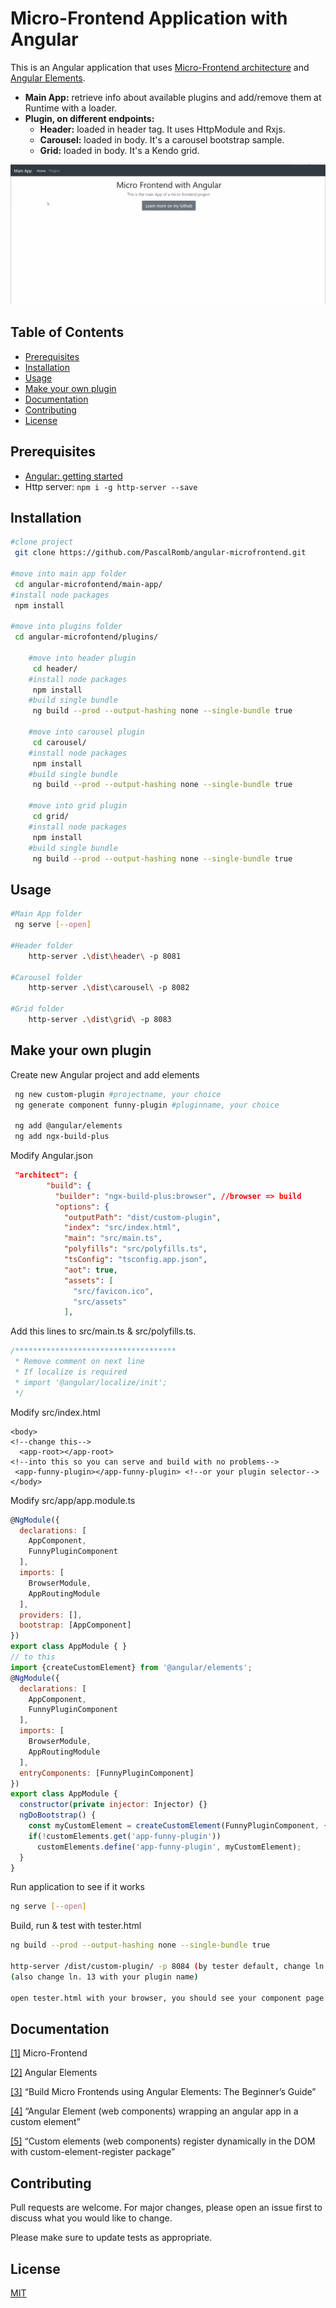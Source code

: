 # Micro-Frontend Application with Angular

This is an Angular application that uses [Micro-Frontend architecture](https://micro-frontends.org/) and [Angular Elements](https://angular.io/guide/elements).

* **Main App:** retrieve info about available plugins and add/remove them at Runtime with a loader.
* **Plugin, on different endpoints:**
    * **Header:** loaded in header tag. It uses HttpModule and Rxjs.
    * **Carousel:** loaded in body. It's a carousel bootstrap sample.
    * **Grid:** loaded in body. It's a Kendo grid.

![Alt Text](https://github.com/PascalRomb/angular-microfrontend/blob/master/architecture_microfrontend.gif?raw=true)

## Table of Contents

- [Prerequisites](#prerequisites)
- [Installation](#installation)
- [Usage](#usage)
- [Make your own plugin](#make-your-own-plugin)
- [Documentation](#documentation)
- [Contributing](#contributing)
- [License](#license)

## Prerequisites
* [Angular: getting started](https://angular.io/guide/setup-local)
* Http server:
    ``` npm i -g http-server --save ```

## Installation

``` bash
#clone project
 git clone https://github.com/PascalRomb/angular-microfrontend.git 

#move into main app folder
 cd angular-microfontend/main-app/
#install node packages
 npm install

#move into plugins folder
 cd angular-microfontend/plugins/

    #move into header plugin
     cd header/
    #install node packages
     npm install
    #build single bundle
     ng build --prod --output-hashing none --single-bundle true 

    #move into carousel plugin
     cd carousel/
    #install node packages
     npm install
    #build single bundle
     ng build --prod --output-hashing none --single-bundle true

    #move into grid plugin
     cd grid/
    #install node packages
     npm install
    #build single bundle
     ng build --prod --output-hashing none --single-bundle true

```

## Usage

``` bash
#Main App folder
 ng serve [--open]

#Header folder
    http-server .\dist\header\ -p 8081

#Carousel folder
    http-server .\dist\carousel\ -p 8082

#Grid folder
    http-server .\dist\grid\ -p 8083

```

## Make your own plugin
  Create new Angular project and add elements
``` bash
 ng new custom-plugin #projectname, your choice
 ng generate component funny-plugin #pluginname, your choice 

 ng add @angular/elements
 ng add ngx-build-plus
```
Modify Angular.json

``` json
 "architect": {
        "build": {
          "builder": "ngx-build-plus:browser", //browser => build
          "options": {
            "outputPath": "dist/custom-plugin",
            "index": "src/index.html",
            "main": "src/main.ts",
            "polyfills": "src/polyfills.ts",
            "tsConfig": "tsconfig.app.json",
            "aot": true,
            "assets": [
              "src/favicon.ico",
              "src/assets"
            ],
```

Add this lines to src/main.ts & src/polyfills.ts.
``` javascript
/************************************
 * Remove comment on next line
 * If localize is required
 * import '@angular/localize/init';
 */
```

Modify src/index.html
``` hmtl
<body>
<!--change this-->
  <app-root></app-root> 
<!--into this so you can serve and build with no problems-->
 <app-funny-plugin></app-funny-plugin> <!--or your plugin selector--> 
</body>
```

Modify src/app/app.module.ts 
``` javascript
@NgModule({
  declarations: [
    AppComponent,
    FunnyPluginComponent
  ],
  imports: [
    BrowserModule,
    AppRoutingModule
  ],
  providers: [], 
  bootstrap: [AppComponent]
})
export class AppModule { }
// to this
import {createCustomElement} from '@angular/elements';
@NgModule({
  declarations: [
    AppComponent,
    FunnyPluginComponent
  ],
  imports: [
    BrowserModule,
    AppRoutingModule
  ],
  entryComponents: [FunnyPluginComponent]
})
export class AppModule {
  constructor(private injector: Injector) {}
  ngDoBootstrap() {
    const myCustomElement = createCustomElement(FunnyPluginComponent, { injector: this.injector });
    if(!customElements.get('app-funny-plugin'))
      customElements.define('app-funny-plugin', myCustomElement);
  }
}
```
Run application to see if it works

``` bash
ng serve [--open]
```

Build, run & test with tester.html

``` bash
ng build --prod --output-hashing none --single-bundle true 

http-server /dist/custom-plugin/ -p 8084 (by tester default, change ln. 19 in tester.html file)
(also change ln. 13 with your plugin name)

open tester.html with your browser, you should see your component page
```

## Documentation
[[1]](https://micro-frontends.org/) Micro-Frontend

[[2]](https://angular.io/guide/elements) Angular Elements

[[3]](https://medium.com/swlh/build-micro-frontends-using-angular-elements-the-beginners-guide-75ffeae61b58) “Build Micro Frontends using Angular Elements: The Beginner’s Guide”

[[4]](https://medium.com/@kitson.mac/wrapping-an-angular-app-in-a-custom-element-web-component-angular-element-in-4-simple-steps-ded3554e9006) 
“Angular Element (web components) wrapping an angular app in a custom element”

[[5]](https://medium.com/@kitson.mac/register-custom-element-dynamically-in-the-dom-with-custom-element-register-package-985f8284bcd) “Custom elements (web components) register dynamically in the DOM with custom-element-register package”

## Contributing
Pull requests are welcome. For major changes, please open an issue first to discuss what you would like to change.

Please make sure to update tests as appropriate.

## License
[MIT](https://choosealicense.com/licenses/mit/)